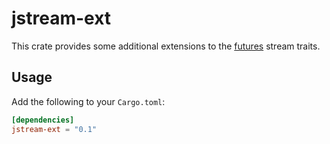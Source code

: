 # jstream-ext

This crate provides some additional extensions to the [futures](https://github.com/rust-lang/futures-rs) stream
traits.

## Usage

Add the following to your `Cargo.toml`:

```toml
[dependencies]
jstream-ext = "0.1"
```

